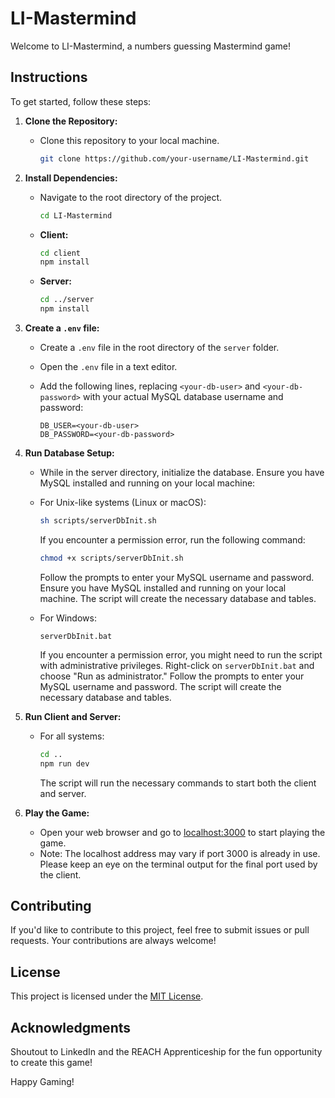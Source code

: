 # LI-Mastermind

Welcome to LI-Mastermind, a numbers guessing Mastermind game!

## Instructions

To get started, follow these steps:

1. **Clone the Repository:**

   - Clone this repository to your local machine.

     ```bash
     git clone https://github.com/your-username/LI-Mastermind.git
     ```

2. **Install Dependencies:**

   - Navigate to the root directory of the project.

     ```bash
     cd LI-Mastermind
     ```

   - **Client:**

     ```bash
     cd client
     npm install
     ```

   - **Server:**
     ```bash
     cd ../server
     npm install
     ```

3. **Create a `.env` file:**

   - Create a `.env` file in the root directory of the `server` folder.

   - Open the `.env` file in a text editor.

   - Add the following lines, replacing `<your-db-user>` and `<your-db-password>` with your actual MySQL database username and password:

     ```env
     DB_USER=<your-db-user>
     DB_PASSWORD=<your-db-password>
     ```

4. **Run Database Setup:**

   - While in the server directory, initialize the database. Ensure you have MySQL installed and running on your local machine:

   - For Unix-like systems (Linux or macOS):

     ```bash
     sh scripts/serverDbInit.sh
     ```

     If you encounter a permission error, run the following command:

     ```bash
     chmod +x scripts/serverDbInit.sh
     ```

     Follow the prompts to enter your MySQL username and password. Ensure you have MySQL installed and running on your local machine. The script will create the necessary database and tables.

   - For Windows:

     ```batch
     serverDbInit.bat
     ```

     If you encounter a permission error, you might need to run the script with administrative privileges. Right-click on `serverDbInit.bat` and choose "Run as administrator." Follow the prompts to enter your MySQL username and password. The script will create the necessary database and tables.

5. **Run Client and Server:**

   - For all systems:

     ```bash
     cd ..
     npm run dev
     ```

     The script will run the necessary commands to start both the client and server.

6. **Play the Game:**
   - Open your web browser and go to [localhost:3000](http://localhost:3000) to start playing the game.
   - Note: The localhost address may vary if port 3000 is already in use. Please keep an eye on the terminal output for the final port used by the client.

## Contributing

If you'd like to contribute to this project, feel free to submit issues or pull requests. Your contributions are always welcome!

## License

This project is licensed under the [MIT License](LICENSE.md).

## Acknowledgments

Shoutout to LinkedIn and the REACH Apprenticeship for the fun opportunity to create this game!

Happy Gaming!
